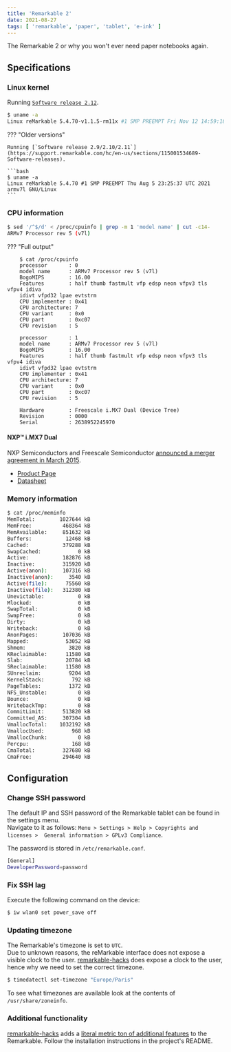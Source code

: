 ```yaml
---
title: 'Remarkable 2'
date: 2021-08-27
tags: [ 'remarkable', 'paper', 'tablet', 'e-ink' ]
---
```


The Remarkable 2 or why you won't ever need paper notebooks again.

## Specifications

### Linux kernel

Running [`Software release 2.12`](https://support.remarkable.com/hc/en-us/sections/115001534689-Software-releases).

```bash
$ uname -a
Linux reMarkable 5.4.70-v1.1.5-rm11x #1 SMP PREEMPT Fri Nov 12 14:59:18 UTC 2021 armv7l GNU/Linux
```

??? "Older versions"

    Running [`Software release 2.9/2.10/2.11`](https://support.remarkable.com/hc/en-us/sections/115001534689-Software-releases).

    ```bash
    $ uname -a
    Linux reMarkable 5.4.70 #1 SMP PREEMPT Thu Aug 5 23:25:37 UTC 2021 armv7l GNU/Linux
    ```

### CPU information

```bash
$ sed '/^$/d' < /proc/cpuinfo | grep -m 1 'model name' | cut -c14-
ARMv7 Processor rev 5 (v7l)
```

??? "Full output"

        $ cat /proc/cpuinfo
        processor       : 0
        model name      : ARMv7 Processor rev 5 (v7l)
        BogoMIPS        : 16.00
        Features        : half thumb fastmult vfp edsp neon vfpv3 tls vfpv4 idiva
        idivt vfpd32 lpae evtstrm
        CPU implementer : 0x41
        CPU architecture: 7
        CPU variant     : 0x0
        CPU part        : 0xc07
        CPU revision    : 5

        processor       : 1
        model name      : ARMv7 Processor rev 5 (v7l)
        BogoMIPS        : 16.00
        Features        : half thumb fastmult vfp edsp neon vfpv3 tls vfpv4 idiva
        idivt vfpd32 lpae evtstrm
        CPU implementer : 0x41
        CPU architecture: 7
        CPU variant     : 0x0
        CPU part        : 0xc07
        CPU revision    : 5

        Hardware        : Freescale i.MX7 Dual (Device Tree)
        Revision        : 0000
        Serial          : 2638952245970

#### NXP™ i.MX7 Dual

NXP Semiconductors and Freescale Semiconductor [announced a merger agreement in
March 2015](https://en.wikipedia.org/wiki/NXP_Semiconductors).

- [Product Page](https://www.nxp.com/products/processors-and-microcontrollers/arm-processors/i-mx-applications-processors/i-mx-7-processors/i-mx-7dual-processors-heterogeneous-processing-with-dual-arm-cortex-a7-and-cortex-m4-cores:i.MX7D)
- [Datasheet](https://www.nxp.com/docs/en/data-sheet/IMX7DCEC.pdf)

### Memory information

```bash
$ cat /proc/meminfo
MemTotal:        1027644 kB
MemFree:          468364 kB
MemAvailable:     851632 kB
Buffers:           12468 kB
Cached:           379288 kB
SwapCached:            0 kB
Active:           182876 kB
Inactive:         315920 kB
Active(anon):     107316 kB
Inactive(anon):     3540 kB
Active(file):      75560 kB
Inactive(file):   312380 kB
Unevictable:           0 kB
Mlocked:               0 kB
SwapTotal:             0 kB
SwapFree:              0 kB
Dirty:                 0 kB
Writeback:             0 kB
AnonPages:        107036 kB
Mapped:            53052 kB
Shmem:              3820 kB
KReclaimable:      11580 kB
Slab:              20784 kB
SReclaimable:      11580 kB
SUnreclaim:         9204 kB
KernelStack:         792 kB
PageTables:         1372 kB
NFS_Unstable:          0 kB
Bounce:                0 kB
WritebackTmp:          0 kB
CommitLimit:      513820 kB
Committed_AS:     307304 kB
VmallocTotal:    1032192 kB
VmallocUsed:         968 kB
VmallocChunk:          0 kB
Percpu:              168 kB
CmaTotal:         327680 kB
CmaFree:          294640 kB
```

## Configuration

### Change SSH password

The default IP and SSH password of the Remarkable tablet can be found in the
settings menu.  
Navigate to it as follows: `Menu > Settings > Help > Copyrights and licenses > 
General information > GPLv3 Compliance`.

The password is stored in `/etc/remarkable.conf`.

```bash
[General]
DeveloperPassword=password
```

### Fix SSH lag

Execute the following command on the device:

```bash
$ iw wlan0 set power_save off
```

### Updating timezone

The Remarkable's timezone is set to `UTC`.  
Due to unknown reasons, the reMarkable interface does not expose a visible
clock to the user. [remarkable-hacks](#additional-functionality) does expose a
clock to the user, hence why we need to set the correct timezone.

```bash
$ timedatectl set-timezone "Europe/Paris"
```

To see what timezones are available look at the contents of
`/usr/share/zoneinfo`.

### Additional functionality

[remarkable-hacks](https://github.com/ddvk/remarkable-hacks) adds a [literal
metric ton of
additional features](https://github.com/ddvk/remarkable-hacks#quick-doc) to the
Remarkable. Follow the installation instructions in the project's README.
